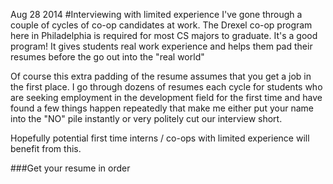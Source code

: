 Aug 28 2014
#Interviewing with limited experience
I've gone through a couple of cycles of co-op candidates at work. The Drexel co-op program here in Philadelphia is required for most CS majors to graduate. It's a good program! It gives students real work experience and helps them pad their resumes before the go out into the "real world"

Of course this extra padding of the resume assumes that you get a job in the first place. I go through dozens of resumes each cycle for students who are seeking employment in the development field for the first time and have found a few things happen repeatedly that make me either put your name into the "NO" pile instantly or very politely cut our interview short.

Hopefully potential first time interns / co-ops with limited experience will benefit from this.

###Get your resume in order
